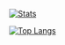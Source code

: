 [![Stats](https://github-readme-stats.vercel.app/api?username=lambdagaming&show_icons=true&title_color=ff5900&text_color=ffffff&icon_color=ffffff&border_color=ffffff&bg_color=000011)](https://github.com/LambdaGaming)

[![Top Langs](https://github-readme-stats.vercel.app/api/top-langs/?username=lambdagaming&layout=compact&title_color=ff5900&text_color=ffffff&icon_color=ffffff&border_color=ffffff&bg_color=000011)](https://github.com/LambdaGaming)
